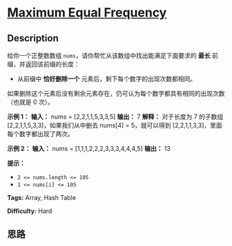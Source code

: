 # [Maximum Equal Frequency][title]

## Description

给你一个正整数数组 `nums`，请你帮忙从该数组中找出能满足下面要求的 **最长** 前缀，并返回该前缀的长度：

  * 从前缀中 **恰好删除一个** 元素后，剩下每个数字的出现次数都相同。

如果删除这个元素后没有剩余元素存在，仍可认为每个数字都具有相同的出现次数（也就是 0 次）。



**示例 1：**
            **输入：** nums = [2,2,1,1,5,3,3,5]    **输出：** 7    **解释：** 对于长度为 7 的子数组 [2,2,1,1,5,3,3]，如果我们从中删去 nums[4] = 5，就可以得到 [2,2,1,1,3,3]，里面每个数字都出现了两次。    

**示例 2：**
            **输入：** nums = [1,1,1,2,2,2,3,3,3,4,4,4,5]    **输出：** 13    



**提示：**

  * `2 <= nums.length <= 105`
  * `1 <= nums[i] <= 105`


**Tags:** Array, Hash Table

**Difficulty:** Hard

## 思路

[title]: https://leetcode-cn.com/problems/maximum-equal-frequency
